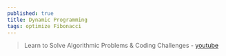 ```yaml
---
published: true
title: Dynamic Programming
tags: optimize Fibonacci
---
```

> Learn to Solve Algorithmic Problems & Coding Challenges - [youtube](https://www.youtube.com/watch?v=oBt53YbR9Kk)

